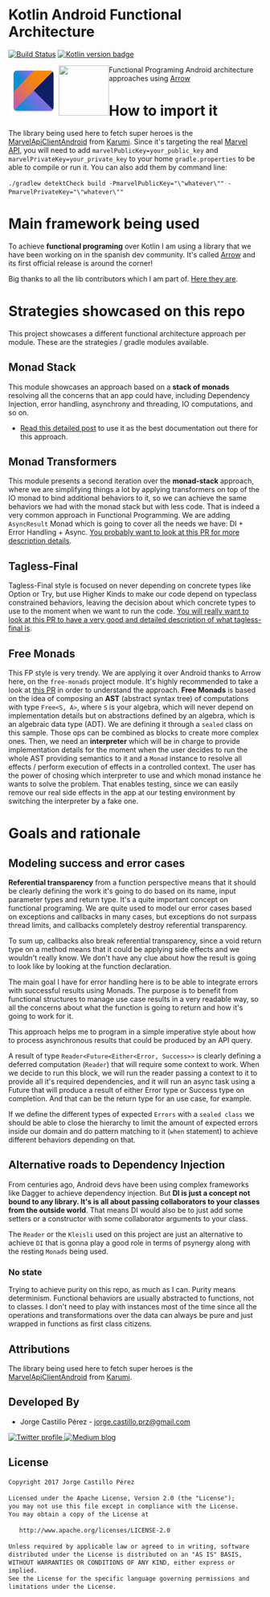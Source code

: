 Kotlin Android Functional Architecture
======================================
[![Build Status](https://www.bitrise.io/app/10edb6301af99ad4/status.svg?token=V3W1vKcNZknWnWzEX1M7Hw&branch=master)](https://www.bitrise.io/app/10edb6301af99ad4)
[![Kotlin version badge](https://img.shields.io/badge/kotlin-1.2.10-blue.svg)](http://kotlinlang.org/)

<img style="float:left;" height="100" src="assets/ic_launcher.png" width="100">
<img style="float:left;" height="100" src="https://avatars2.githubusercontent.com/u/29458023?v=4&amp;s=200" width="100">

Functional Programing Android architecture approaches using [Arrow](http://arrow-kt.io/)

# How to import it

The library being used here to fetch super heroes is the [MarvelApiClientAndroid](https://github.com/Karumi/MarvelApiClientAndroid) 
from [Karumi](https://github.com/Karumi). Since it's targeting the real [Marvel API](https://developer.marvel.com/), 
you will need to add `marvelPublicKey=your_public_key` and `marvelPrivateKey=your_private_key` to 
your home `gradle.properties` to be able to compile or run it. You can also add them by command line: 

`./gradlew detektCheck build -PmarvelPublicKey="\"whatever\"" -PmarvelPrivateKey="\"whatever\""`

# Main framework being used

To achieve **functional programing** over Kotlin I am using a library that we have been working on 
in the spanish dev community. It's called [Arrow](https://github.com/arrow-kt/arrow) and its first
official release is around the corner!

Big thanks to all the lib contributors which I am part of. [Here they are](https://github.com/arrow-kt/arrow/graphs/contributors).

# Strategies showcased on this repo

This project showcases a different functional architecture approach per module. These are the 
strategies / gradle modules available.

## Monad Stack
This module showcases an approach based on a **stack of monads** resolving all the concerns that an app could 
have, including Dependency Injection, error handling, asynchrony and threading, IO computations, and so on.
* [Read this detailed post](https://medium.com/@JorgeCastilloPr/kotlin-functional-programming-i-monad-stack-518d1bd8fbee) to use it as the best documentation out there for this approach. 

## Monad Transformers
This module presents a second iteration over the **monad-stack** approach, where we are simplifying things a lot by applying transformers on top of 
the IO monad to bind additional behaviors to it, so we can achieve the same behaviors we had with the monad stack but with less code. 
That is indeed a very common approach in Functional Programming. We are adding `AsyncResult` Monad 
which is going to cover all the needs we have: DI + Error Handling + Async.
[You probably want to look at this PR for more description details](https://github.com/JorgeCastilloPrz/KotlinAndroidFunctional/pull/3).

## Tagless-Final
Tagless-Final style is focused on never depending on concrete types like Option or Try, but use 
Higher Kinds to make our code depend on typeclass constrained behaviors, leaving the decision about 
which concrete types to use to the moment when we want to run the code.
[You will really want to look at this PR to have a very good and detailed description of what tagless-final is](https://github.com/JorgeCastilloPrz/KotlinAndroidFunctional/pull/2).

## Free Monads 
This FP style is very trendy. We are applying it over Android thanks to Arrow here, on the `free-monads` project module. It's highly recommended to take a look at [this PR](https://github.com/JorgeCastilloPrz/KotlinAndroidFunctional/pull/6) in order to understand the approach.
**Free Monads** is based on the idea of composing an **AST** (abstract syntax tree) of computations with  type `Free<S, A>`, where `S` is your algebra, which will never depend on implementation details but on abstractions defined by an algebra, which is an algebraic data type (ADT). We are defining it through a `sealed` class on this sample. 
Those ops can be combined as blocks to create more complex ones. Then, we need an **interpreter** which will be in charge to provide implementation details for the moment when the user decides to run the whole AST providing semantics to it and a `Monad` instance to resolve all effects / perform execution of effects in a controlled context. The user has the power of chosing which interpreter to use and which monad instance he wants to solve the problem. That enables testing, since we can easily remove our real side effects in the app at our testing environment by switching the interpreter by a fake one.

# Goals and rationale

## Modeling success and error cases
**Referential transparency** from a function perspective means that it should be clearly defining 
the work it's going to do based on its name, input parameter types and return type. It's a quite 
important concept on functional programing. We are quite used to model our error cases based on 
exceptions and callbacks in many cases, but exceptions do not surpass thread limits, and callbacks 
completely destroy referential transparency. 

To sum up, callbacks also break referential transparency, since a void return type on a method 
means that it could be applying side effects and we wouldn't really know. We don't have any clue 
about how the result is going to look like by looking at the function declaration.

The main goal I have for error handling here is to be able to integrate errors with successful 
results using Monads. The purpose is to benefit from functional structures to manage use case 
results in a very readable way, so all the concerns about what the function is going to return and 
how it's going to work for it.

This approach helps me to program in a simple imperative style about how to process asynchronous 
results that could be produced by an API query.

A result of type `Reader<Future<Either<Error, Success>>` is clearly defining a deferred computation 
(`Reader`) that will require some context to work. When we decide to run this block, we will run the 
 reader passing a context to it to provide all it's required dependencies, and it will run an 
 async task using a Future that will produce a result of either Error type or Success type on 
 completion. And that can be the return type for an use case, for example.
 
If we define the different types of expected `Errors` with a `sealed class` we should be able to 
close the hierarchy to limit the amount of expected errors inside our domain and do pattern matching 
to it (`when` statement) to achieve different behaviors depending on that.

## Alternative roads to Dependency Injection
From centuries ago, Android devs have been using complex frameworks like Dagger to achieve 
dependency injection. But **DI is just a concept not bound to any library. It's is all about 
passing collaborators to your classes from the outside world**. That means DI would also be to 
just add some setters or a constructor with some collaborator arguments to your class. 

The `Reader` or the `Kleisli` used on this project are just an alternative to achieve `DI` that 
is gonna play a good role in terms of psynergy along with the resting `Monads` being used.  

### No state

Trying to achieve purity on this repo, as much as I can. Purity means determinism. Functional 
behaviors are usually abstracted to functions, not to classes. I don't need to play with instances most 
of the time since all the operations and transformations over the data can always be pure and just wrapped 
in functions as first class citizens.

Attributions
------------
The library being used here to fetch super heroes is the [MarvelApiClientAndroid](https://github.com/Karumi/MarvelApiClientAndroid) 
from [Karumi](https://github.com/Karumi).

Developed By
------------
* Jorge Castillo Pérez - <jorge.castillo.prz@gmail.com>

<a href="https://twitter.com/jorgecastillopr">
  <img alt="Twitter profile" src="https://github.com/JorgeCastilloPrz/KotlinAndroidFunctional/blob/master/assets/twitter_logo.png" />
</a>
<a href="https://medium.com/@jorgecastillopr">
  <img alt="Medium blog" src="https://github.com/JorgeCastilloPrz/KotlinAndroidFunctional/blob/master/assets/medium_blog_logo.png" />
</a>

License
-------

    Copyright 2017 Jorge Castillo Pérez

    Licensed under the Apache License, Version 2.0 (the "License");
    you may not use this file except in compliance with the License.
    You may obtain a copy of the License at

       http://www.apache.org/licenses/LICENSE-2.0

    Unless required by applicable law or agreed to in writing, software
    distributed under the License is distributed on an "AS IS" BASIS,
    WITHOUT WARRANTIES OR CONDITIONS OF ANY KIND, either express or implied.
    See the License for the specific language governing permissions and
    limitations under the License.

